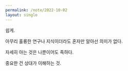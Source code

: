 ```yaml
---
permalink: /note/2022-10-02
layout: single
---
```


쉽게.

아무리 훌륭한 연구나 지식이더라도 혼자만 알아선 의미가 없다.

자세히 아는 것은 나뿐이어도 족하다.

중요한 건 상대가 이해하는 것.
